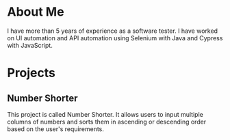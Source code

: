 # About Me

I have more than 5 years of experience as a software tester. I have worked on UI automation and API automation using Selenium with Java and Cypress with JavaScript.

# Projects

## Number Shorter

This project is called Number Shorter. It allows users to input multiple columns of numbers and sorts them in ascending or descending order based on the user's requirements.
